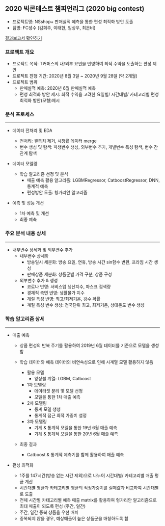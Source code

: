 ## 2020 빅콘테스트 챔피언리그 (2020 big contest)
- 프로젝트명: NSshop+ 판매실적 예측을 통한 편성 최적화 방안 도출
- 팀명: FC성수 (김희주, 이태헌, 임상우, 최은비)

[결과보고서 확인하기](https://github.com/p5653ceb/crawling-competition/blob/main/%EB%8D%B0%EC%9D%B4%EB%B6%84%EC%84%9D%EB%B6%84%EC%95%BC_%EC%B1%94%ED%94%BC%EC%96%B8%EB%A6%AC%EA%B7%B8_%EA%B2%B0%EA%B3%BC%EB%B3%B4%EA%B3%A0%EC%84%9C(github%20upload).pdf)

### 프로젝트 개요
- 프로젝트 목적: T커머스의 내/외부 요인을 반영하여 최적 수익을 도출하는 편성 제안
- 프로젝트 진행 기간: 2020년 8월 3일 ~ 2020년 9월 28일 (약 2개월)
- 프로젝트 범위
  - 판매실적 예측: 2020년 6월 판매실적 예측
  - 편성 최적화 방안 제시: 최적 수익을 고려한 요일별/ 시간대별/ 카테고리별 편성 최적화 방안(모형)제시


### 분석 프로세스
--- 
- 데이터 전처리 및 EDA
  - 전처리: 결측치 제거, 시청률 데이터 merge
  - 변수 생성 및 탐색: 파생변수 생성, 외부변수 추가, 개별변수 특성 탐색, 변수 간 관계 탐색
  
- 데이터 모델링
  - 학습 알고리즘 선정 및 분석
    - 매출 예측 활용 알고리즘: LGBMRegressor, CatboostRegressor, DNN, 통계적 예측
    - 편성방안 도출: 헝가리안 알고리즘
    
- 예측 및 성능 개선
  - 1차 예측 및 개선
  - 최종 예측


### 주요 분석 내용 상세
---
- 내부변수 상세화 및 외부변수 추가
  - 내부변수 상세화
    - 방송일시 세분화: 방송 요일, 연휴, 방송 시간 sin함수 변환, 프라임 시간 생성
    - 판매상품 세분화: 상품군별 가격 구분, 상품 구성
  - 외부변수 추가 & 생성
    - 코로나 반영: 서비스업 생산지수, 마스크 검색량
    - 경제적 측면 반영: 생활물가 지수
    - 계절 특성 반영: 최고/최저기온, 강수 확률
    - 계절 특성 변수 생성: 전국단위 최고, 최저기온, 상대온도 변수 생성
    

### 학습 알고리즘 상세
---
- 매출 예측
  - 상품 편성의 반복 주기를 활용하여 2019년 6월 데이터를 기준으로 모델을 생성함
  - 학습 데이터와 예측 데이터의 비연속성으로 인해 시계열 모델 활용하지 않음
    - 활용 모델
      - 앙상블 계열: LGBM, Catboost
    - 1차 모델링
      - 데이터셋 분리 및 모델 선정 
      - 모델을 통한 1차 매출 예측
    - 2차 모델링
      - 통계 모델 생성
      - 통계적 접근 최적 가중치 설정
    - 3차 모델링
      - 기계 & 통계적 모델을 통한 19년 6월 매출 예측 
      - 기계 & 통계적 모델을 통한 20년 6월 매출 예측
  
  - 최종 결과
    - Catboost & 통계적 예측기를 함께 활용하여 매출 예측
    
- 편성 최적화
  - 1주를 147시간(방송 없는 시간 제외)으로 나누어 시간대별/ 카테고리별 매출 평균 계산
  - 시간대별 평균과 카테고리별 평균의 적정가중치를 실제값과 비교하여 시간대별로 도출
  - 전체 시간별 카테고리별 예측 매출 matrix를 활용하여 헝가리안 알고리즘으로 최대 매출이 되도록 편성 (주간, 일간)
  - 주간, 일간 중복 상품을 우선 배치
  - 중복되지 않을 경우, 예상매출이 높은 상품군을 매칭하도록 함
